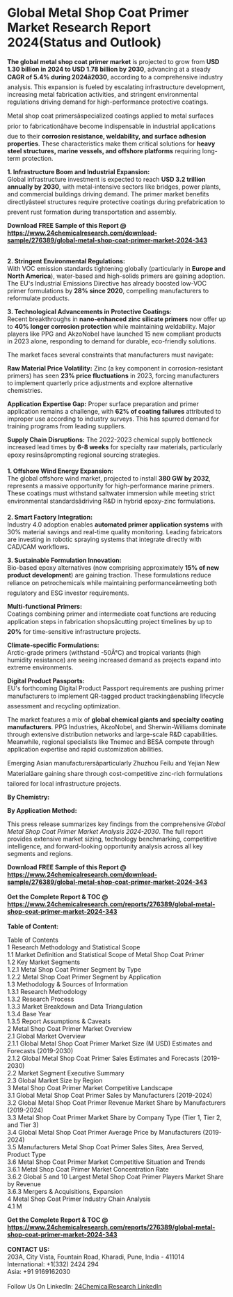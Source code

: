 <h1>Global Metal Shop Coat Primer Market Research Report 2024(Status and Outlook)</h1><p><strong>The global metal shop coat primer market</strong> is projected to grow from <strong>USD 1.30 billion in 2024 to USD 1.78 billion by 2030</strong>, advancing at a steady <strong>CAGR of 5.4% during 2024â2030</strong>, according to a comprehensive industry analysis. This expansion is fueled by escalating infrastructure development, increasing metal fabrication activities, and stringent environmental regulations driving demand for high-performance protective coatings.</p><p>Metal shop coat primersâspecialized coatings applied to metal surfaces prior to fabricationâhave become indispensable in industrial applications due to their <strong>corrosion resistance, weldability, and surface adhesion properties</strong>. These characteristics make them critical solutions for <strong>heavy steel structures, marine vessels, and offshore platforms</strong> requiring long-term protection.</p><p><strong>1. Infrastructure Boom and Industrial Expansion:</strong><br>
Global infrastructure investment is expected to reach <strong>USD 3.2 trillion annually by 2030</strong>, with metal-intensive sectors like bridges, power plants, and commercial buildings driving demand. The primer market benefits directlyâsteel structures require protective coatings during prefabrication to prevent rust formation during transportation and assembly.</p><div><b>Download FREE Sample of this Report @ 
            <a href="https://www.24chemicalresearch.com/download-sample/276389/global-metal-shop-coat-primer-market-2024-343">
            https://www.24chemicalresearch.com/download-sample/276389/global-metal-shop-coat-primer-market-2024-343</a></b></div><br><p><strong>2. Stringent Environmental Regulations:</strong><br>
With VOC emission standards tightening globally (particularly in <strong>Europe and North America</strong>), water-based and high-solids primers are gaining adoption. The EU's Industrial Emissions Directive has already boosted low-VOC primer formulations by <strong>28% since 2020</strong>, compelling manufacturers to reformulate products.</p><p><strong>3. Technological Advancements in Protective Coatings:</strong><br>
Recent breakthroughs in <strong>nano-enhanced zinc silicate primers</strong> now offer up to <strong>40% longer corrosion protection</strong> while maintaining weldability. Major players like PPG and AkzoNobel have launched 15 new compliant products in 2023 alone, responding to demand for durable, eco-friendly solutions.</p><p>The market faces several constraints that manufacturers must navigate:</p><p><strong>Raw Material Price Volatility:</strong> Zinc (a key component in corrosion-resistant primers) has seen <strong>23% price fluctuations</strong> in 2023, forcing manufacturers to implement quarterly price adjustments and explore alternative chemistries.</p><p><strong>Application Expertise Gap:</strong> Proper surface preparation and primer application remains a challenge, with <strong>62% of coating failures</strong> attributed to improper use according to industry surveys. This has spurred demand for training programs from leading suppliers.</p><p><strong>Supply Chain Disruptions:</strong> The 2022-2023 chemical supply bottleneck increased lead times by <strong>6-8 weeks</strong> for specialty raw materials, particularly epoxy resinsâprompting regional sourcing strategies.</p><p><strong>1. Offshore Wind Energy Expansion:</strong><br>
The global offshore wind market, projected to install <strong>380 GW by 2032</strong>, represents a massive opportunity for high-performance marine primers. These coatings must withstand saltwater immersion while meeting strict environmental standardsâdriving R&amp;D in hybrid epoxy-zinc formulations.</p><p><strong>2. Smart Factory Integration:</strong><br>
Industry 4.0 adoption enables <strong>automated primer application systems</strong> with 30% material savings and real-time quality monitoring. Leading fabricators are investing in robotic spraying systems that integrate directly with CAD/CAM workflows.</p><p><strong>3. Sustainable Formulation Innovation:</strong><br>
Bio-based epoxy alternatives (now comprising approximately <strong>15% of new product development</strong>) are gaining traction. These formulations reduce reliance on petrochemicals while maintaining performanceâmeeting both regulatory and ESG investor requirements.</p><p><strong>Multi-functional Primers:</strong><br>
    Coatings combining primer and intermediate coat functions are reducing application steps in fabrication shopsâcutting project timelines by up to <strong>20%</strong> for time-sensitive infrastructure projects.</p><p><strong>Climate-specific Formulations:</strong><br>
    Arctic-grade primers (withstand -50Â°C) and tropical variants (high humidity resistance) are seeing increased demand as projects expand into extreme environments.</p><p><strong>Digital Product Passports:</strong><br>
    EU's forthcoming Digital Product Passport requirements are pushing primer manufacturers to implement QR-tagged product trackingâenabling lifecycle assessment and recycling optimization.</p><p>The market features a mix of <strong>global chemical giants and specialty coating manufacturers</strong>. PPG Industries, AkzoNobel, and Sherwin-Williams dominate through extensive distribution networks and large-scale R&amp;D capabilities. Meanwhile, regional specialists like Tnemec and BESA compete through application expertise and rapid customization abilities.</p><p>Emerging Asian manufacturersâparticularly Zhuzhou Feilu and Yejian New Materialâare gaining share through cost-competitive zinc-rich formulations tailored for local infrastructure projects.</p><p><strong>By Chemistry:</strong></p><p><strong>By Application Method:</strong></p><p>This press release summarizes key findings from the comprehensive <em>Global Metal Shop Coat Primer Market Analysis 2024-2030</em>. The full report provides extensive market sizing, technology benchmarking, competitive intelligence, and forward-looking opportunity analysis across all key segments and regions.</p><div><b>Download FREE Sample of this Report @ 
            <a href="https://www.24chemicalresearch.com/download-sample/276389/global-metal-shop-coat-primer-market-2024-343">
            https://www.24chemicalresearch.com/download-sample/276389/global-metal-shop-coat-primer-market-2024-343</a></b></div><br><div><b>Get the Complete Report & TOC @ 
            <a href="https://www.24chemicalresearch.com/reports/276389/global-metal-shop-coat-primer-market-2024-343">
            https://www.24chemicalresearch.com/reports/276389/global-metal-shop-coat-primer-market-2024-343</a></b></div><br>
            <b>Table of Content:</b><p>Table of Contents<br />
1 Research Methodology and Statistical Scope<br />
1.1 Market Definition and Statistical Scope of Metal Shop Coat Primer<br />
1.2 Key Market Segments<br />
1.2.1 Metal Shop Coat Primer Segment by Type<br />
1.2.2 Metal Shop Coat Primer Segment by Application<br />
1.3 Methodology & Sources of Information<br />
1.3.1 Research Methodology<br />
1.3.2 Research Process<br />
1.3.3 Market Breakdown and Data Triangulation<br />
1.3.4 Base Year<br />
1.3.5 Report Assumptions & Caveats<br />
2 Metal Shop Coat Primer Market Overview<br />
2.1 Global Market Overview<br />
2.1.1 Global Metal Shop Coat Primer Market Size (M USD) Estimates and Forecasts (2019-2030)<br />
2.1.2 Global Metal Shop Coat Primer Sales Estimates and Forecasts (2019-2030)<br />
2.2 Market Segment Executive Summary<br />
2.3 Global Market Size by Region<br />
3 Metal Shop Coat Primer Market Competitive Landscape<br />
3.1 Global Metal Shop Coat Primer Sales by Manufacturers (2019-2024)<br />
3.2 Global Metal Shop Coat Primer Revenue Market Share by Manufacturers (2019-2024)<br />
3.3 Metal Shop Coat Primer Market Share by Company Type (Tier 1, Tier 2, and Tier 3)<br />
3.4 Global Metal Shop Coat Primer Average Price by Manufacturers (2019-2024)<br />
3.5 Manufacturers Metal Shop Coat Primer Sales Sites, Area Served, Product Type<br />
3.6 Metal Shop Coat Primer Market Competitive Situation and Trends<br />
3.6.1 Metal Shop Coat Primer Market Concentration Rate<br />
3.6.2 Global 5 and 10 Largest Metal Shop Coat Primer Players Market Share by Revenue<br />
3.6.3 Mergers & Acquisitions, Expansion<br />
4 Metal Shop Coat Primer Industry Chain Analysis<br />
4.1 M</p><div><b>Get the Complete Report & TOC @ 
            <a href="https://www.24chemicalresearch.com/reports/276389/global-metal-shop-coat-primer-market-2024-343">
            https://www.24chemicalresearch.com/reports/276389/global-metal-shop-coat-primer-market-2024-343</a></b></div><br><b>CONTACT US:</b><br>
            203A, City Vista, Fountain Road, Kharadi, Pune, India - 411014<br>
            International: +1(332) 2424 294<br>
            Asia: +91 9169162030 <br><br>
            Follow Us On LinkedIn: <a href="https://www.linkedin.com/company/24chemicalresearch/">24ChemicalResearch LinkedIn</a>